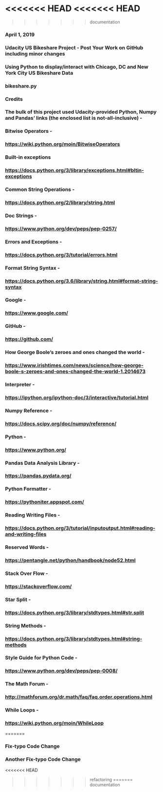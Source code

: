 <<<<<<< HEAD
<<<<<<< HEAD
=======
>>>>>>> documentation
### April 1, 2019

### Udacity US Bikeshare Project - Post Your Work on GitHub including minor changes

### Using Python to display/interact with Chicago, DC and New York City US Bikeshare Data

### bikeshare.py

### Credits

### The bulk of this project used Udacity-provided Python, Numpy and Pandas’ links (the enclosed list is not-all-inclusive) -

### Bitwise Operators -

### https://wiki.python.org/moin/BitwiseOperators

### Built-in exceptions

### https://docs.python.org/3/library/exceptions.html#bltin-exceptions

### Common String Operations -

### https://docs.python.org/2/library/string.html

### Doc Strings -

### https://www.python.org/dev/peps/pep-0257/

### Errors and Exceptions -

### https://docs.python.org/3/tutorial/errors.html

### Format String Syntax -

### https://docs.python.org/3.6/library/string.html#format-string-syntax

### Google -

### https://www.google.com/

### GitHub -

### https://github.com/

### How George Boole’s zeroes and ones changed the world -

### https://www.irishtimes.com/news/science/how-george-boole-s-zeroes-and-ones-changed-the-world-1.2014673

### Interpreter -

### https://ipython.org/ipython-doc/3/interactive/tutorial.html

### Numpy Reference -

### https://docs.scipy.org/doc/numpy/reference/

### Python -

### https://www.python.org/

### Pandas Data Analysis Library -

### https://pandas.pydata.org/

### Python Formatter -

### https://pythoniter.appspot.com/

### Reading Writing Files -

### https://docs.python.org/3/tutorial/inputoutput.html#reading-and-writing-files

### Reserved Words -

### https://pentangle.net/python/handbook/node52.html

### Stack Over Flow -

### https://stackoverflow.com/

### Star Split -

### https://docs.python.org/3/library/stdtypes.html#str.split

### String Methods -

### https://docs.python.org/3/library/stdtypes.html#string-methods

### Style Guide for Python Code -

### https://www.python.org/dev/peps/pep-0008/

### The Math Forum -

### http://mathforum.org/dr.math/faq/faq.order.operations.html

### While Loops -

### https://wiki.python.org/moin/WhileLoop
=======
### Fix-typo Code Change
### Another Fix-typo Code Change 
<<<<<<< HEAD
>>>>>>> refactoring
=======
>>>>>>> documentation

